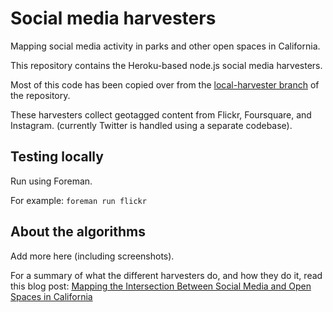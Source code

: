 Social media harvesters
=========
Mapping social media activity in parks and other open spaces in California.


This repository contains the Heroku-based node.js social media harvesters.

Most of this code has been copied over from the [local-harvester branch](https://github.com/stamen/parks.stamen.com/tree/local-harvester) of the repository.

These harvesters collect geotagged content from Flickr, Foursquare, and Instagram. (currently Twitter is handled using a separate codebase).


Testing locally
---------------

Run using Foreman. 

For example: `foreman run flickr`


About the algorithms
--------------------

Add more here (including screenshots).

For a summary of what the different harvesters do, and how they do it, read this blog post: [Mapping the Intersection Between Social Media and Open Spaces in California](http://content.stamen.com/mapping_the_intersection_between_social_media_and_open_spaces_in_ca)

